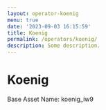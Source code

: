 ```yaml
---
layout: operator-koenig
menu: true
date: '2023-09-03 16:15:59'
title: Koenig
permalink: /operators/koenig/
description: Some description.
---
```


# Koenig

Base Asset Name: koenig_iw9